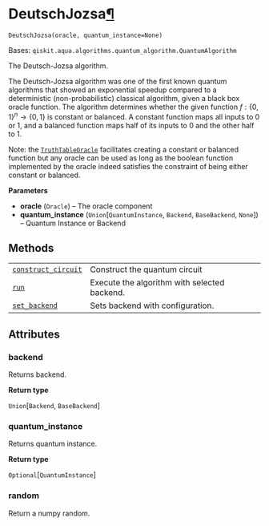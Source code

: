 # DeutschJozsa[¶](#deutschjozsa "Permalink to this headline")

<span id="undefined" />

`DeutschJozsa(oracle, quantum_instance=None)`

Bases: `qiskit.aqua.algorithms.quantum_algorithm.QuantumAlgorithm`

The Deutsch-Jozsa algorithm.

The Deutsch-Jozsa algorithm was one of the first known quantum algorithms that showed an exponential speedup compared to a deterministic (non-probabilistic) classical algorithm, given a black box oracle function. The algorithm determines whether the given function $f:\{0,1\}^n \rightarrow \{0,1\}$ is constant or balanced. A constant function maps all inputs to 0 or 1, and a balanced function maps half of its inputs to 0 and the other half to 1.

Note: the [`TruthTableOracle`](qiskit.aqua.components.oracles.TruthTableOracle#qiskit.aqua.components.oracles.TruthTableOracle "qiskit.aqua.components.oracles.TruthTableOracle") facilitates creating a constant or balanced function but any oracle can be used as long as the boolean function implemented by the oracle indeed satisfies the constraint of being either constant or balanced.

**Parameters**

*   **oracle** (`Oracle`) – The oracle component
*   **quantum\_instance** (`Union`\[`QuantumInstance`, `Backend`, `BaseBackend`, `None`]) – Quantum Instance or Backend

## Methods

|                                                                                                                                                                                            |                                              |
| ------------------------------------------------------------------------------------------------------------------------------------------------------------------------------------------ | -------------------------------------------- |
| [`construct_circuit`](qiskit.aqua.algorithms.DeutschJozsa.construct_circuit#qiskit.aqua.algorithms.DeutschJozsa.construct_circuit "qiskit.aqua.algorithms.DeutschJozsa.construct_circuit") | Construct the quantum circuit                |
| [`run`](qiskit.aqua.algorithms.DeutschJozsa.run#qiskit.aqua.algorithms.DeutschJozsa.run "qiskit.aqua.algorithms.DeutschJozsa.run")                                                         | Execute the algorithm with selected backend. |
| [`set_backend`](qiskit.aqua.algorithms.DeutschJozsa.set_backend#qiskit.aqua.algorithms.DeutschJozsa.set_backend "qiskit.aqua.algorithms.DeutschJozsa.set_backend")                         | Sets backend with configuration.             |

## Attributes

<span id="undefined" />

### backend

Returns backend.

**Return type**

`Union`\[`Backend`, `BaseBackend`]

<span id="undefined" />

### quantum\_instance

Returns quantum instance.

**Return type**

`Optional`\[`QuantumInstance`]

<span id="undefined" />

### random

Return a numpy random.
